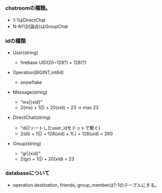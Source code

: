 ### chatroomの種類。
- 1-1はDirectChat
- N-N?(討論会)はGroupChat

### idの種類
- User(string)
  - firebase UID(20~128?)  = 128(?)

- Operation(BIGINT,int64)
  - snowflake


- Message(string)
  - "ms|{xid}"
  - 2(ms) + 1(|) + 20(xid) = 23 -> max 23

- DirectChat(string)
  - "di|{ソートしたuser_idをドットで繋ぐ}
  - 2(di) + 1(|) + 128(uid) + 1(.) + 128(uid) = 260
- Group(string)
  - "gr|{xid}"
  - 2(gr) + 1(|) + 20(xid) = 23

### databaseについて
- operation.destination, friends, group_memberは1-1のテーブルにする。